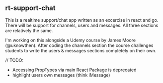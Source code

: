 ## rt-support-chat

This is a realtime support/chat app written as an excercise in react and go. There will be support for channels, users and messages. All three sections are relatively the same.

I'm working on this alongside a Udemy course by James Moore (@uknowthen). After coding the channels section the course challenges students to write the users & messages sections completely on their own.

// TODO: 
+ Accessing PropTypes via main React Package is deprecated
+ highlight users own messages (think iMessage)